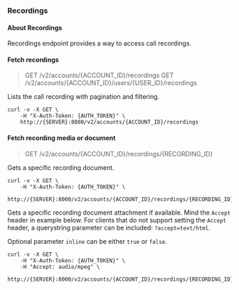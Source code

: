 ### Recordings

#### About Recordings

Recordings endpoint provides a way to access call recordings.

#### Fetch recordings

> GET /v2/accounts/{ACCOUNT_ID}/recordings
> GET /v2/accounts/{ACCOUNT_ID}/users/{USER_ID}/recordings

Lists the call recording with pagination and filtering.

```shell
curl -v -X GET \
    -H "X-Auth-Token: {AUTH_TOKEN}" \
    http://{SERVER}:8000/v2/accounts/{ACCOUNT_ID}/recordings
```

#### Fetch recording media or document

> GET /v2/accounts/{ACCOUNT_ID}/recordings/{RECORDING_ID}

Gets a specific recording document.

```shell
curl -v -X GET \
    -H "X-Auth-Token: {AUTH_TOKEN}" \
    http://{SERVER}:8000/v2/accounts/{ACCOUNT_ID}/recordings/{RECORDING_ID}
```

Gets a specific recording document attachment if available.
Mind the `Accept` header in example below.
For clients that do not support setting the `Accept` header, a querystring parameter can be included: `?accept=text/html`.

Optional parameter `inline` can be either `true` or `false`.

```shell
curl -v -X GET \
    -H "X-Auth-Token: {AUTH_TOKEN}" \
    -H "Accept: audio/mpeg" \
    http://{SERVER}:8000/v2/accounts/{ACCOUNT_ID}/recordings/{RECORDING_ID}
```
